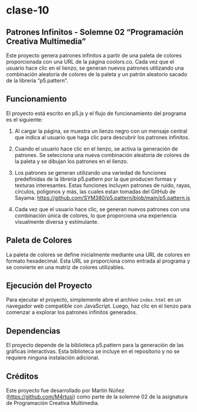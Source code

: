 # clase-10

## Patrones Infinitos - Solemne 02 “Programación Creativa Multimedia”

Este proyecto genera patrones infinitos a partir de una paleta de colores proporcionada con una URL de la página coolors.co. Cada vez que el usuario hace clic en el lienzo, se generan nuevos patrones utilizando una combinación aleatoria de colores de la paleta y un patrón aleatorio sacado de la librería “p5.pattern”.

## Funcionamiento

El proyecto está escrito en p5.js y el flujo de funcionamiento del programa es el siguiente:

1. Al cargar la página, se muestra un lienzo negro con un mensaje central que indica al usuario que haga clic para descubrir los patrones infinitos.

2. Cuando el usuario hace clic en el lienzo, se activa la generación de patrones. Se selecciona una nueva combinación aleatoria de colores de la paleta y se dibujan los patrones en el lienzo.

3. Los patrones se generan utilizando una variedad de funciones predefinidas de la librería p5.pattern por la que producen formas y texturas interesantes. Estas funciones incluyen patrones de ruido, rayas, círculos, polígonos y más, las cuales estan tomadas del GitHub de Sayama: <https://github.com/SYM380/p5.pattern/blob/main/p5.pattern.js>

4. Cada vez que el usuario hace clic, se generan nuevos patrones con una combinación única de colores, lo que proporciona una experiencia visualmente diversa y estimulante.

## Paleta de Colores

La paleta de colores se define inicialmente mediante una URL de colores en formato hexadecimal. Esta URL se proporciona como entrada al programa y se convierte en una matriz de colores utilizables.

## Ejecución del Proyecto

Para ejecutar el proyecto, simplemente abre el archivo `index.html` en un navegador web compatible con JavaScript. Luego, haz clic en el lienzo para comenzar a explorar los patrones infinitos generados.

## Dependencias

El proyecto depende de la biblioteca p5.pattern para la generación de las gráficas interactivas. Esta biblioteca se incluye en el repositorio y no se requiere ninguna instalación adicional.

## Créditos

Este proyecto fue desarrollado por Martín Núñez (<https://github.com/M4rtusi>) como parte de la solemne 02 de la asignatura de Programación Creativa Multimedia.
